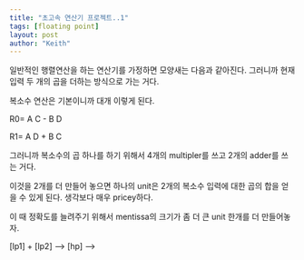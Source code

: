 ```yaml
---
title: "초고속 연산기 프로젝트..1"
tags: [floating point]
layout: post
author: "Keith"
---
```


일반적인 행렬연산을 하는 연산기를 가정하면 모양새는 다음과 같아진다. 그러니까 현재 입력 두 개의 곱을 더하는 방식으로 가는 거다.

복소수 연산은 기본이니까 대개 이렇게 된다.

R0= A C - B D 

R1= A D + B C 

그러니까 복소수의 곱 하나를 하기 위해서 4개의 multipler를 쓰고 2개의 adder를 쓰는 거다. 

이것을 2개를 더 만들어 놓으면 하나의 unit은 2개의 복소수 입력에 대한 곱의 합을 얻을 수 있게 된다. 생각보다 매우 pricey하다.

이 때 정확도를 늘려주기 위해서 mentissa의 크기가 좀 더 큰 unit 한개를 더 만들어놓자.

[lp1] + [lp2] --> [hp] -->
